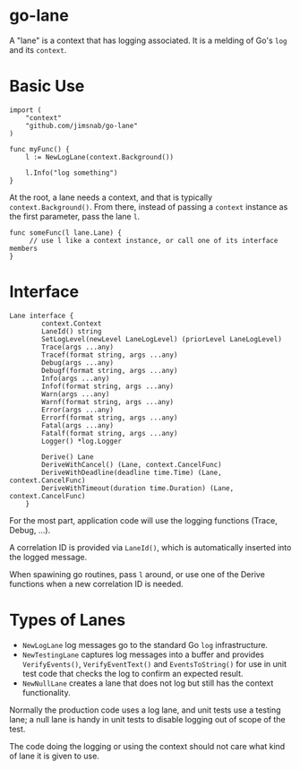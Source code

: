 # go-lane

A "lane" is a context that has logging associated. It is a melding of Go's `log` and its `context`.

# Basic Use

```
import (
    "context"
    "github.com/jimsnab/go-lane"
)

func myFunc() {
    l := NewLogLane(context.Background())

    l.Info("log something")
}
```

At the root, a lane needs a context, and that is typically `context.Background()`. From there, instead of
passing a `context` instance as the first parameter, pass the lane `l`.

```
func someFunc(l lane.Lane) {
     // use l like a context instance, or call one of its interface members
}
```

# Interface
```
Lane interface {
		context.Context
		LaneId() string
		SetLogLevel(newLevel LaneLogLevel) (priorLevel LaneLogLevel)
		Trace(args ...any)
		Tracef(format string, args ...any)
		Debug(args ...any)
		Debugf(format string, args ...any)
		Info(args ...any)
		Infof(format string, args ...any)
		Warn(args ...any)
		Warnf(format string, args ...any)
		Error(args ...any)
		Errorf(format string, args ...any)
		Fatal(args ...any)
		Fatalf(format string, args ...any)
		Logger() *log.Logger

		Derive() Lane
		DeriveWithCancel() (Lane, context.CancelFunc)
		DeriveWithDeadline(deadline time.Time) (Lane, context.CancelFunc)
		DeriveWithTimeout(duration time.Duration) (Lane, context.CancelFunc)
	}
```

For the most part, application code will use the logging functions (Trace, Debug, ...).

A correlation ID is provided via `LaneId()`, which is automatically inserted into the
logged message.

When spawining go routines, pass `l` around, or use one of the Derive functions when
a new correlation ID is needed.

# Types of Lanes
* `NewLogLane` log messages go to the standard Go `log` infrastructure.
* `NewTestingLane` captures log messages into a buffer and provides `VerifyEvents()`,
  `VerifyEventText()` and `EventsToString()` for use in unit test code that checks the log to confirm
  an expected result.
* `NewNullLane` creates a lane that does not log but still has the context functionality.

Normally the production code uses a log lane, and unit tests use a testing lane; a null
lane is handy in unit tests to disable logging out of scope of the test.

The code doing the logging or using the context should not care what kind of lane it
is given to use.
